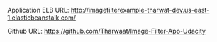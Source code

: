 Application ELB URL: http://imagefilterexample-tharwat-dev.us-east-1.elasticbeanstalk.com/

Github URL: https://github.com/Tharwaat/Image-Filter-App-Udacity
